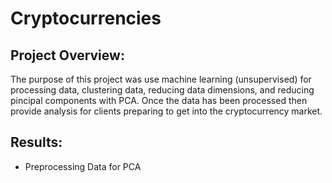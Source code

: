 # Cryptocurrencies

## Project Overview:
The purpose of this project was use machine learning (unsupervised) for processing data, clustering data, reducing data dimensions, and reducing pincipal components with PCA. Once the data has been processed then provide analysis for clients preparing to get into the cryptocurrency market.

## Results:
  - Preprocessing Data for PCA
